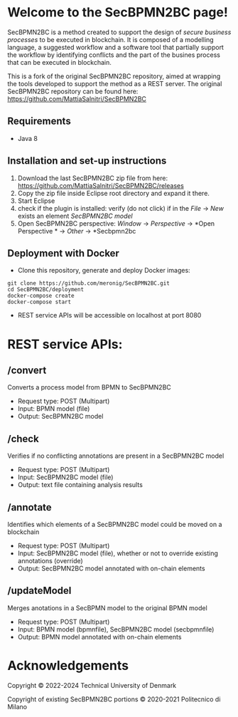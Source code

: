 # Welcome to the SecBPMN2BC page!

SecBPMN2BC is a method created to support the design of *secure business processes* to be executed in blockchain. It is composed of a modelling language, a suggested workflow and a software tool that partially support the workflow by identifying conflicts and the part of the busines process that can be executed in blockchain.

This is a fork of the original SecBPMN2BC repository, aimed at wrapping the tools developed to support the method as a REST server. The original SecBPMN2BC repository can be found here: https://github.com/MattiaSalnitri/SecBPMN2BC

## Requirements
* Java 8

## Installation and set-up instructions 
1. Download the last SecBPMN2BC zip file from here: https://github.com/MattiaSalnitri/SecBPMN2BC/releases
2. Copy the zip file inside Eclipse root directory and expand it there.
3. Start Eclipse
4. check if the plugin is installed: verify (do not click) if in the *File* -> *New* exists an element *SecBPMN2BC model*
5. Open SecBPMN2BC perspective: *Window* -> *Perspective* ->  *Open Perspective * -> *Other* -> *Secbpmn2bc

## Deployment with Docker

* Clone this repository, generate and deploy Docker images:

```
git clone https://github.com/meronig/SecBPMN2BC.git
cd SecBPMN2BC/deployment
docker-compose create
docker-compose start
```
* REST service APIs will be accessible on localhost at port 8080

# REST service APIs:
## /convert
Converts a process model from BPMN to SecBPMN2BC
* Request type: POST (Multipart)
* Input: BPMN model (file)
* Output: SecBPMN2BC model

## /check
Verifies if no conflicting annotations are present in a SecBPMN2BC model
* Request type: POST (Multipart)
* Input: SecBPMN2BC model (file)
* Output: text file containing analysis results

## /annotate
Identifies which elements of a SecBPMN2BC model could be moved on a blockchain
* Request type: POST (Multipart)
* Input: SecBPMN2BC model (file), whether or not to override existing annotations (override)
* Output: SecBPMN2BC model annotated with on-chain elements

## /updateModel
Merges anotations in a SecBPMN model to the original BPMN model
* Request type: POST (Multipart)
* Input: BPMN model (bpmnfile), SecBPMN2BC model (secbpmnfile) 
* Output: BPMN model annotated with on-chain elements

# Acknowledgements
Copyright © 2022-2024 Technical University of Denmark

Copyright of existing SecBPMN2BC portions © 2020-2021 Politecnico di Milano
